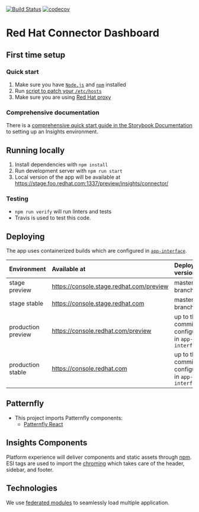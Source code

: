 [![Build Status](https://app.travis-ci.com/RedHatInsights/sed-frontend.svg?branch=master)](https://app.travis-ci.com/RedHatInsights/sed-frontend) [![codecov](https://codecov.io/gh/RedHatInsights/sed-frontend/branch/master/graph/badge.svg?token=XC4AD7NQFW)](https://codecov.io/gh/RedHatInsights/sed-frontend)

# Red Hat Connector Dashboard

## First time setup

### Quick start
1. Make sure you have [`Node.js`](https://nodejs.org/en/) and [`npm`](https://www.npmjs.com/) installed
2. Run [script to patch your `/etc/hosts`](https://github.com/RedHatInsights/insights-proxy/blob/master/scripts/patch-etc-hosts.sh)
3. Make sure you are using [Red Hat proxy](http://hdn.corp.redhat.com/proxy.pac)

### Comprehensive documentation
There is a [comprehensive quick start guide in the Storybook Documentation](https://github.com/RedHatInsights/insights-frontend-storybook/blob/master/src/docs/welcome/quickStart/DOC.md) to setting up an Insights environment.

## Running locally
1. Install dependencies with `npm install`
2. Run development server with `npm run start`
3. Local version of the app will be available at https://stage.foo.redhat.com:1337/preview/insights/connector/

### Testing

- `npm run verify` will run linters and tests
- Travis is used to test this code.


## Deploying

The app uses containerized builds which are configured in [`app-interface`](https://gitlab.cee.redhat.com/service/app-interface/-/blob/master/data/services/insights/config-manager/deploy.yml).

| Environment        | Available at                             | Deployed version
| :----------------- | :--------------------------------------- | :----------
| stage preview      | https://console.stage.redhat.com/preview | master branch
| stage stable       | https://console.stage.redhat.com         | master branch
| production preview | https://console.redhat.com/preview       | up to the commit configured in `app-interface`
| production stable  | https://console.redhat.com               | up to the commit configured in `app-interface`

## Patternfly

- This project imports Patternfly components:
  - [Patternfly React](https://github.com/patternfly/patternfly-react)

## Insights Components

Platform experience will deliver components and static assets through [npm](https://www.npmjs.com/package/@redhat-cloud-services/frontend-components). ESI tags are used to import the [chroming](https://github.com/RedHatInsights/insights-chrome) which takes care of the header, sidebar, and footer.

## Technologies

We use [federated modules](https://webpack.js.org/concepts/module-federation/) to seamlessly load multiple application.
